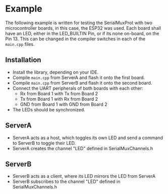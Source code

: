# Example

The following example is written for testing the SerialMuxProt with two microcontroller boards, in this case, the ESP32 was used. Each board shall have an LED, either in the LED_BUILTIN Pin, or if its none on-board, on the Pin 13. This can be changed in the compiler switches in each of the `main.cpp` files.

## Installation

- Install the library, depending on your IDE.
- Compile `main.cpp` from ServerA and flash it onto the first board.
- Compile `main.cpp` from ServerB and flash it onto the second board.
- Connect the UART peripherals of both boards with each other:
    - Rx from Board 1 with Tx from Board 2
    - Tx from Board 1 with Rx from Board 2
    - GND from Board 1 with GND from Board 2
- The LEDs should be synchronized.

## ServerA

- ServerA acts as a host, which toggles its own LED and send a command to ServerB to toggle their LED.
- ServerA creates the channel "LED" defined in SerialMuxChannels.h

## ServerB

- ServerB acts as a client, where its LED mirrors the LED from ServerA
- ServerB subscribes to the channel "LED" defined in SerialMuxChannels.h
